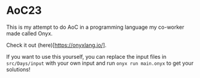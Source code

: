 # AoC23

This is my attempt to do AoC in a programming language my co-worker made called Onyx.

Check it out (here)[https://onyxlang.io/].

If you want to use this yourself, you can replace the input files in `src/Days/input` with your own input and run `onyx run main.onyx` to get your solutions!

